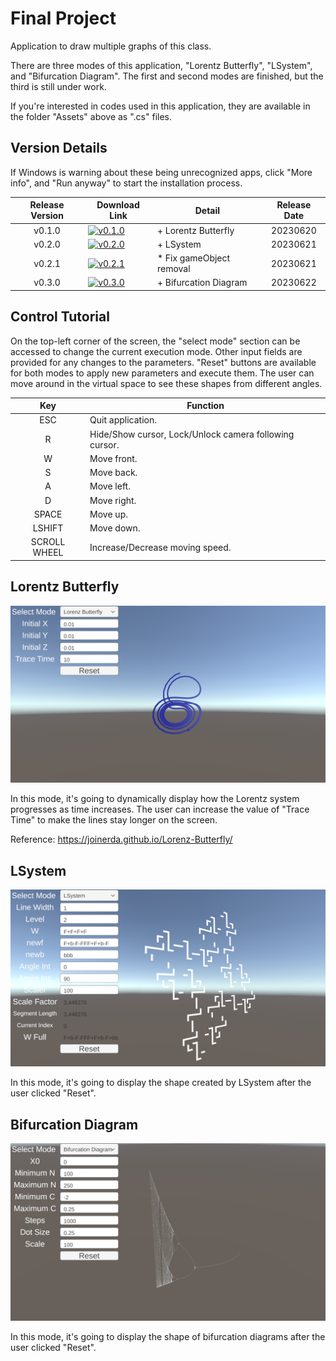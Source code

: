 # Final Project

Application to draw multiple graphs of this class.

There are three modes of this application, "Lorentz Butterfly", "LSystem", and "Bifurcation Diagram". The first and second modes are finished, but the third is still under work.

If you're interested in codes used in this application, they are available in the folder "Assets" above as ".cs" files.

## Version Details

If Windows is warning about these being unrecognized apps, click "More info", and "Run anyway" to start the installation process.

| Release Version | Download Link                                                                                                                                               | Detail                   | Release Date |
| :-------------: | ----------------------------------------------------------------------------------------------------------------------------------------------------------- | ------------------------ | :----------: |
| v0.1.0          | [![v0.1.0](https://img.shields.io/github/downloads/belongtothenight/CF_Code/v0.1.0/total)](https://github.com/belongtothenight/CF_Code/releases/tag/v0.1.0) | + Lorentz Butterfly      | 20230620     |
| v0.2.0          | [![v0.2.0](https://img.shields.io/github/downloads/belongtothenight/CF_Code/v0.2.0/total)](https://github.com/belongtothenight/CF_Code/releases/tag/v0.2.0) | + LSystem                | 20230621     |
| v0.2.1          | [![v0.2.1](https://img.shields.io/github/downloads/belongtothenight/CF_Code/v0.2.1/total)](https://github.com/belongtothenight/CF_Code/releases/tag/v0.2.1) | * Fix gameObject removal | 20230621     |
| v0.3.0          | [![v0.3.0](https://img.shields.io/github/downloads/belongtothenight/CF_Code/v0.3.0/total)](https://github.com/belongtothenight/CF_Code/releases/tag/v0.3.0) | + Bifurcation Diagram    | 20230622     |

## Control Tutorial

On the top-left corner of the screen, the "select mode" section can be accessed to change the current execution mode.
Other input fields are provided for any changes to the parameters.
"Reset" buttons are available for both modes to apply new parameters and execute them.
The user can move around in the virtual space to see these shapes from different angles.

| Key          | Function                                               |
| :----------: | ------------------------------------------------------ |
| ESC          | Quit application.                                      |
| R            | Hide/Show cursor, Lock/Unlock camera following cursor. |
| W            | Move front.                                            |
| S            | Move back.                                             |
| A            | Move left.                                             |
| D            | Move right.                                            |
| SPACE        | Move up.                                               |
| LSHIFT       | Move down.                                             |
| SCROLL WHEEL | Increase/Decrease moving speed.                        |


## Lorentz Butterfly

![](multimedia/Interface_1.png)

In this mode, it's going to dynamically display how the Lorentz system progresses as time increases.
The user can increase the value of "Trace Time" to make the lines stay longer on the screen.

Reference: <https://joinerda.github.io/Lorenz-Butterfly/>

## LSystem

![](multimedia/Interface_2.png)

In this mode, it's going to display the shape created by LSystem after the user clicked "Reset".

## Bifurcation Diagram

![](multimedia/Interface_3.png)

In this mode, it's going to display the shape of bifurcation diagrams after the user clicked "Reset".